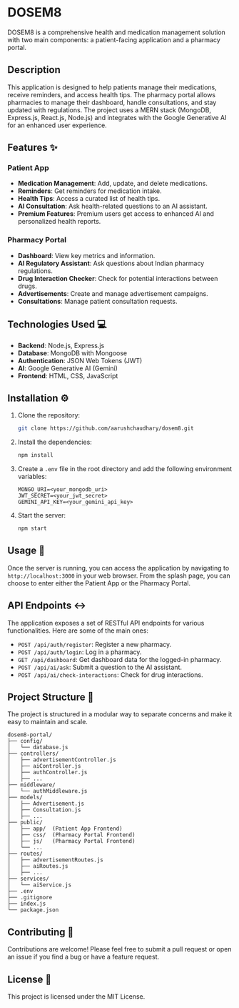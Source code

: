 # DOSEM8

DOSEM8 is a comprehensive health and medication management solution with two main components: a patient-facing application and a pharmacy portal.

## Description

This application is designed to help patients manage their medications, receive reminders, and access health tips. The pharmacy portal allows pharmacies to manage their dashboard, handle consultations, and stay updated with regulations. The project uses a MERN stack (MongoDB, Express.js, React.js, Node.js) and integrates with the Google Generative AI for an enhanced user experience.

## Features ✨

### Patient App

  * **Medication Management**: Add, update, and delete medications.
  * **Reminders**: Get reminders for medication intake.
  * **Health Tips**: Access a curated list of health tips.
  * **AI Consultation**: Ask health-related questions to an AI assistant.
  * **Premium Features**: Premium users get access to enhanced AI and personalized health reports.

### Pharmacy Portal

  * **Dashboard**: View key metrics and information.
  * **AI Regulatory Assistant**: Ask questions about Indian pharmacy regulations.
  * **Drug Interaction Checker**: Check for potential interactions between drugs.
  * **Advertisements**: Create and manage advertisement campaigns.
  * **Consultations**: Manage patient consultation requests.

## Technologies Used 💻

  * **Backend**: Node.js, Express.js
  * **Database**: MongoDB with Mongoose
  * **Authentication**: JSON Web Tokens (JWT)
  * **AI**: Google Generative AI (Gemini)
  * **Frontend**: HTML, CSS, JavaScript

## Installation ⚙️

1.  Clone the repository:
    ```bash
    git clone https://github.com/aarushchaudhary/dosem8.git
    ```
2.  Install the dependencies:
    ```bash
    npm install
    ```
3.  Create a `.env` file in the root directory and add the following environment variables:
    ```
    MONGO_URI=<your_mongodb_uri>
    JWT_SECRET=<your_jwt_secret>
    GEMINI_API_KEY=<your_gemini_api_key>
    ```
4.  Start the server:
    ```bash
    npm start
    ```

## Usage 🚀

Once the server is running, you can access the application by navigating to `http://localhost:3000` in your web browser. From the splash page, you can choose to enter either the Patient App or the Pharmacy Portal.

## API Endpoints ↔️

The application exposes a set of RESTful API endpoints for various functionalities. Here are some of the main ones:

  * `POST /api/auth/register`: Register a new pharmacy.
  * `POST /api/auth/login`: Log in a pharmacy.
  * `GET /api/dashboard`: Get dashboard data for the logged-in pharmacy.
  * `POST /api/ai/ask`: Submit a question to the AI assistant.
  * `POST /api/ai/check-interactions`: Check for drug interactions.

## Project Structure 📂

The project is structured in a modular way to separate concerns and make it easy to maintain and scale.

```
dosem8-portal/
├── config/
│   └── database.js
├── controllers/
│   ├── advertisementController.js
│   ├── aiController.js
│   ├── authController.js
│   ├── ...
├── middleware/
│   └── authMiddleware.js
├── models/
│   ├── Advertisement.js
│   ├── Consultation.js
│   ├── ...
├── public/
│   ├── app/  (Patient App Frontend)
│   ├── css/  (Pharmacy Portal Frontend)
│   ├── js/   (Pharmacy Portal Frontend)
│   └── ...
├── routes/
│   ├── advertisementRoutes.js
│   ├── aiRoutes.js
│   ├── ...
├── services/
│   └── aiService.js
├── .env
├── .gitignore
├── index.js
└── package.json
```

## Contributing 🤝

Contributions are welcome\! Please feel free to submit a pull request or open an issue if you find a bug or have a feature request.

## License 📜

This project is licensed under the MIT License.